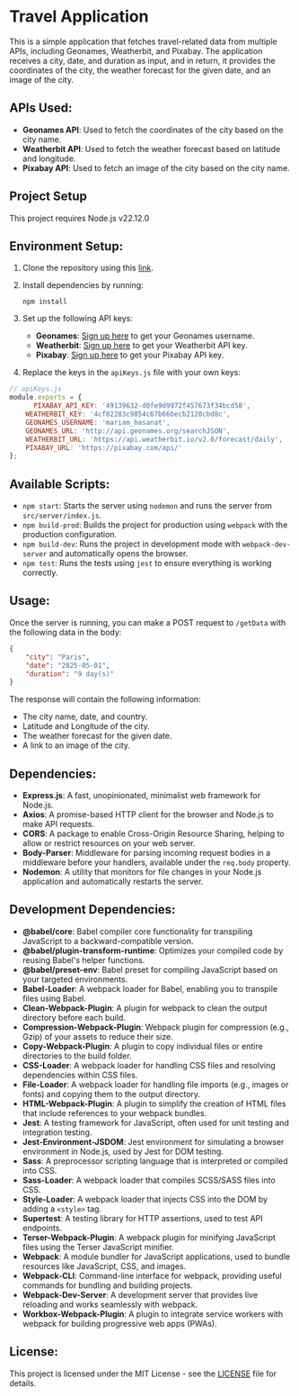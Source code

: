 # Travel Application 

This is a simple application that fetches travel-related data from multiple APIs, including Geonames, Weatherbit, and Pixabay. The application receives a city, date, and duration as input, and in return, it provides the coordinates of the city, the weather forecast for the given date, and an image of the city.

## APIs Used:
- **Geonames API**: Used to fetch the coordinates of the city based on the city name.
- **Weatherbit API**: Used to fetch the weather forecast based on latitude and longitude.
- **Pixabay API**: Used to fetch an image of the city based on the city name.

## Project Setup
This project requires Node.js v22.12.0

## Environment Setup:
1. Clone the repository using this [link](https://github.com/MariamHasanat/Travel-App).
2. Install dependencies by running:
   ```
   npm install
   ```
3. Set up the following API keys:
    - **Geonames**: [Sign up here](http://www.geonames.org/login) to get your Geonames username.
    - **Weatherbit**: [Sign up here](https://weatherbit.io/) to get your Weatherbit API key.
    - **Pixabay**: [Sign up here](https://pixabay.com/api/docs/) to get your Pixabay API key.

4. Replace the keys in the `apiKeys.js` file with your own keys:

```javascript
// apiKeys.js
module.exports = {
      PIXABAY_API_KEY: '49139632-d0fe9d9972f457673f34bcd58',
    WEATHERBIT_KEY: '4cf82283c9854c67b66becb2120cbd8c',
    GEONAMES_USERNAME: 'mariam_hasanat',
    GEONAMES_URL: 'http://api.geonames.org/searchJSON',
    WEATHERBIT_URL: 'https://api.weatherbit.io/v2.0/forecast/daily',
    PIXABAY_URL: 'https://pixabay.com/api/'
};
```


## Available Scripts:
- `npm start`: Starts the server using `nodemon` and runs the server from `src/server/index.js`.
- `npm build-prod`: Builds the project for production using `webpack` with the production configuration.
- `npm build-dev`: Runs the project in development mode with `webpack-dev-server` and automatically opens the browser.
- `npm test`: Runs the tests using `jest` to ensure everything is working correctly.

## Usage:
Once the server is running, you can make a POST request to `/getData` with the following data in the body:

```json
{
    "city": "Paris",
    "date": "2025-05-01",
    "duration": "9 day(s)"
}
```

The response will contain the following information:
- The city name, date, and country.
- Latitude and Longitude of the city.
- The weather forecast for the given date.
- A link to an image of the city.

## Dependencies:
- **Express.js**: A fast, unopinionated, minimalist web framework for Node.js.
- **Axios**: A promise-based HTTP client for the browser and Node.js to make API requests.
- **CORS**: A package to enable Cross-Origin Resource Sharing, helping to allow or restrict resources on your web server.
- **Body-Parser**: Middleware for parsing incoming request bodies in a middleware before your handlers, available under the `req.body` property.
- **Nodemon**: A utility that monitors for file changes in your Node.js application and automatically restarts the server.

## Development Dependencies:
- **@babel/core**: Babel compiler core functionality for transpiling JavaScript to a backward-compatible version.
- **@babel/plugin-transform-runtime**: Optimizes your compiled code by reusing Babel's helper functions.
- **@babel/preset-env**: Babel preset for compiling JavaScript based on your targeted environments.
- **Babel-Loader**: A webpack loader for Babel, enabling you to transpile files using Babel.
- **Clean-Webpack-Plugin**: A plugin for webpack to clean the output directory before each build.
- **Compression-Webpack-Plugin**: Webpack plugin for compression (e.g., Gzip) of your assets to reduce their size.
- **Copy-Webpack-Plugin**: A plugin to copy individual files or entire directories to the build folder.
- **CSS-Loader**: A webpack loader for handling CSS files and resolving dependencies within CSS files.
- **File-Loader**: A webpack loader for handling file imports (e.g., images or fonts) and copying them to the output directory.
- **HTML-Webpack-Plugin**: A plugin to simplify the creation of HTML files that include references to your webpack bundles.
- **Jest**: A testing framework for JavaScript, often used for unit testing and integration testing.
- **Jest-Environment-JSDOM**: Jest environment for simulating a browser environment in Node.js, used by Jest for DOM testing.
- **Sass**: A preprocessor scripting language that is interpreted or compiled into CSS.
- **Sass-Loader**: A webpack loader that compiles SCSS/SASS files into CSS.
- **Style-Loader**: A webpack loader that injects CSS into the DOM by adding a `<style>` tag.
- **Supertest**: A testing library for HTTP assertions, used to test API endpoints.
- **Terser-Webpack-Plugin**: A webpack plugin for minifying JavaScript files using the Terser JavaScript minifier.
- **Webpack**: A module bundler for JavaScript applications, used to bundle resources like JavaScript, CSS, and images.
- **Webpack-CLI**: Command-line interface for webpack, providing useful commands for bundling and building projects.
- **Webpack-Dev-Server**: A development server that provides live reloading and works seamlessly with webpack.
- **Workbox-Webpack-Plugin**: A plugin to integrate service workers with webpack for building progressive web apps (PWAs).

## License:
This project is licensed under the MIT License - see the [LICENSE](LICENSE) file for details.

